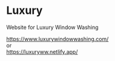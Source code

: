 # Luxury
Website for Luxury Window Washing

https://www.luxurywindowwashing.com/  
or  
https://luxuryww.netlify.app/

